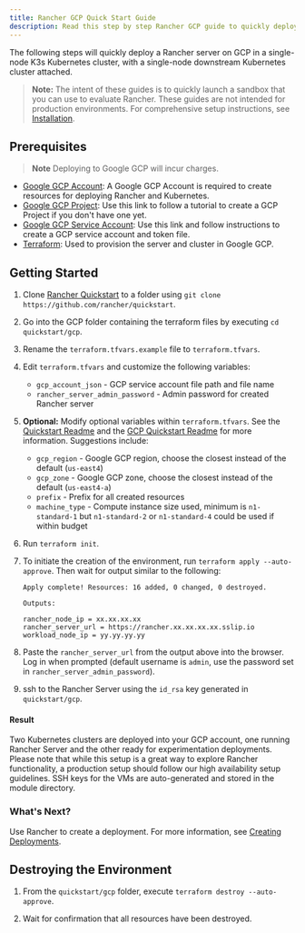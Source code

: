 ```yaml
---
title: Rancher GCP Quick Start Guide
description: Read this step by step Rancher GCP guide to quickly deploy a Rancher server with a single-node downstream Kubernetes cluster attached.
---
```

The following steps will quickly deploy a Rancher server on GCP in a single-node K3s Kubernetes cluster, with a single-node downstream Kubernetes cluster attached.

>**Note:** The intent of these guides is to quickly launch a sandbox that you can use to evaluate Rancher. These guides are not intended for production environments. For comprehensive setup instructions, see [Installation](../../../pages-for-subheaders/installation-and-upgrade.md).

## Prerequisites

>**Note**
>Deploying to Google GCP will incur charges.

- [Google GCP Account](https://console.cloud.google.com/): A Google GCP Account is required to create resources for deploying Rancher and Kubernetes.
- [Google GCP Project](https://cloud.google.com/appengine/docs/standard/nodejs/building-app/creating-project): Use this link to follow a tutorial to create a GCP Project if you don't have one yet.
- [Google GCP Service Account](https://cloud.google.com/iam/docs/creating-managing-service-account-keys): Use this link and follow instructions to create a GCP service account and token file.
- [Terraform](https://www.terraform.io/downloads.html): Used to provision the server and cluster in Google GCP.


## Getting Started

1. Clone [Rancher Quickstart](https://github.com/rancher/quickstart) to a folder using `git clone https://github.com/rancher/quickstart`.

2. Go into the GCP folder containing the terraform files by executing `cd quickstart/gcp`.

3. Rename the `terraform.tfvars.example` file to `terraform.tfvars`.

4. Edit `terraform.tfvars` and customize the following variables:
    - `gcp_account_json` - GCP service account file path and file name
    - `rancher_server_admin_password` - Admin password for created Rancher server

5. **Optional:** Modify optional variables within `terraform.tfvars`.
See the [Quickstart Readme](https://github.com/rancher/quickstart) and the [GCP Quickstart Readme](https://github.com/rancher/quickstart/tree/master/gcp) for more information.
Suggestions include:
    - `gcp_region` - Google GCP region, choose the closest instead of the default (`us-east4`)
    - `gcp_zone` - Google GCP zone, choose the closest instead of the default (`us-east4-a`)
    - `prefix` - Prefix for all created resources
    - `machine_type` - Compute instance size used, minimum is `n1-standard-1` but `n1-standard-2` or `n1-standard-4` could be used if within budget

6. Run `terraform init`.

7. To initiate the creation of the environment, run `terraform apply --auto-approve`. Then wait for output similar to the following:

    ```
    Apply complete! Resources: 16 added, 0 changed, 0 destroyed.

    Outputs:

    rancher_node_ip = xx.xx.xx.xx
    rancher_server_url = https://rancher.xx.xx.xx.xx.sslip.io
    workload_node_ip = yy.yy.yy.yy
    ```

8. Paste the `rancher_server_url` from the output above into the browser. Log in when prompted (default username is `admin`, use the password set in `rancher_server_admin_password`).
9. ssh to the Rancher Server using the `id_rsa` key generated in `quickstart/gcp`.

#### Result

Two Kubernetes clusters are deployed into your GCP account, one running Rancher Server and the other ready for experimentation deployments. Please note that while this setup is a great way to explore Rancher functionality, a production setup should follow our high availability setup guidelines. SSH keys for the VMs are auto-generated and stored in the module directory.

### What's Next?

Use Rancher to create a deployment. For more information, see [Creating Deployments](../../../pages-for-subheaders/deploy-rancher-workloads.md).

## Destroying the Environment

1. From the `quickstart/gcp` folder, execute `terraform destroy --auto-approve`.

2. Wait for confirmation that all resources have been destroyed.
